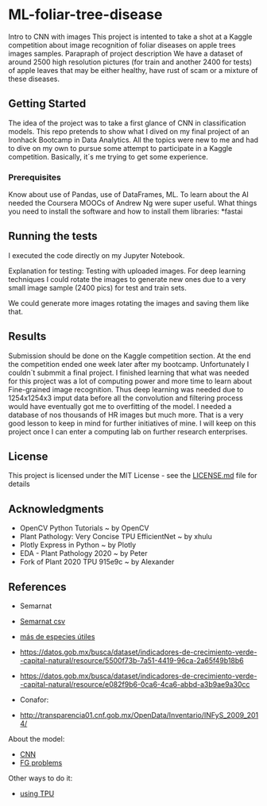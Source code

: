 # ML-foliar-tree-disease
Intro to CNN with images
This project is intented to take a shot at a Kaggle competition about image recognition of foliar diseases on apple trees images samples.
Parapraph of project description
We have a dataset of around 2500 high resolution pictures (for train and another 2400 for tests) of apple leaves that may be either healthy, have rust of scam or a mixture of these diseases. 
## Getting Started
The idea of the project was to take a first glance of CNN in classification models.
This repo pretends to show what I dived on my final project of an Ironhack Bootcamp in Data Analytics. All the topics were new to me and had to dive on my own to pursue some attempt to participate in a Kaggle competition. Basically, it´s me trying to get some experience.

### Prerequisites
Know about use of Pandas, use of DataFrames, ML. To learn about the AI needed the Coursera MOOCs of Andrew Ng were super useful.
What things you need to install the software and how to install them
libraries:
*fastai 

## Running the tests

I executed the code directly on my Jupyter Notebook.

Explanation for testing:
Testing with uploaded images. For deep learning techniques I could rotate the images to generate new ones due to a very small 
image sample (2400 pics) for test and train sets.

We could generate more images rotating the images and saving them like that.


## Results

Submission should be done on the Kaggle competition section. At the end the competition ended one week later after my bootcamp.
Unfortunately I couldn`t submmit a final project. I finished learning that what was needed for this project was a lot of computing power and more time to learn about Fine-grained image recognition. Thus deep learning was needed due to 1254x1254x3 imput data before all the convolution and filtering process would have eventually got me to overfitting of the model. I needed a database of nos thousands of HR images but much more. That is a very good lesson to keep in mind for further initiatives of mine. I will keep on this project once I can enter a computing lab on further research enterprises. 


## License

This project is licensed under the MIT License - see the [LICENSE.md](LICENSE.md) file for details

## Acknowledgments

* OpenCV Python Tutorials ~ by OpenCV
* Plant Pathology: Very Concise TPU EfficientNet ~ by xhulu
* Plotly Express in Python ~ by Plotly
* EDA - Plant Pathology 2020 ~ by Peter
* Fork of Plant 2020 TPU 915e9c ~ by Alexander

## References

* Semarnat

* [Semarnat csv](https://datos.gob.mx/busca/dataset/indicadores-de-crecimiento-verde--capital-natural/resource/06ebfb05-23c5-4f75-8068-2860ec8574f3)
* [más de especies útiles](https://cienciasagricolas.inifap.gob.mx/index.php/v10n1-010)

* https://datos.gob.mx/busca/dataset/indicadores-de-crecimiento-verde--capital-natural/resource/5500f73b-7a51-4419-96ca-2a65f49b18b6

* https://datos.gob.mx/busca/dataset/indicadores-de-crecimiento-verde--capital-natural/resource/e082f9b6-0ca6-4ca6-abbd-a3b9ae9a30cc

* Conafor:

* http://transparencia01.cnf.gob.mx/OpenData/Inventario/INFyS_2009_2014/

About the model:
* [CNN](https://www.edureka.co/blog/convolutional-neural-network/)
* [FG problems](https://paperswithcode.com/task/fine-grained-image-classification)

Other ways to do it:
* [using TPU](https://www.kaggle.com/biruk1230/tpu-ensemble-effnb7-effnb6-inceptresnetv2-etc)
